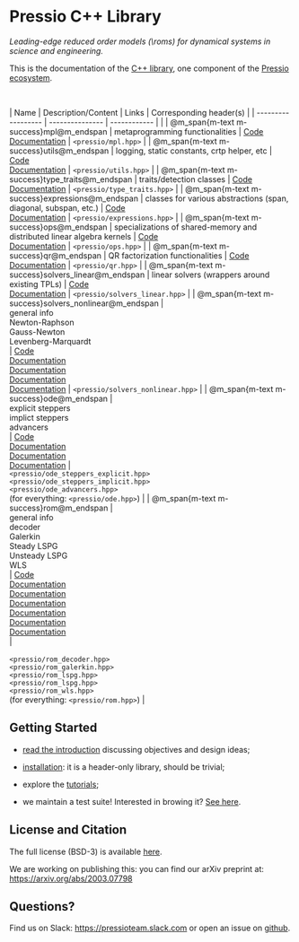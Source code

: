 # Pressio C++ Library

*Leading-edge reduced order models (\roms) for dynamical systems in science and engineering.*

This is the documentation of the [C++ library](https://github.com/Pressio/pressio), one component of the [Pressio ecosystem](https://pressio.github.io/).

<br/>

| Name                                                 | Description/Content                                                                        | Links                                                                                                                                                                                                                                                                                                                                                                       | Corresponding header(s)                                                                                                                                                            |
| ------------------                                   | ---------------                                                                            | ------------                                                                                                                                                                                                                                                                                                                                                                |                                                                                                                                                                                    |
| @m_span{m-text m-success}mpl@m_endspan               | metaprogramming functionalities                                                            | [Code](https://github.com/Pressio/pressio/tree/main/include/mpl) <br/> [Documentation](md_pages_components_mpl.html)                                                                                                                                                                                                                                                        | `<pressio/mpl.hpp>`                                                                                                                                                                |
| @m_span{m-text m-success}utils@m_endspan             | logging, static constants, crtp helper, etc                                                | [Code](https://github.com/Pressio/pressio/tree/main/include/utils)<br/>[Documentation](md_pages_components_utils.html)                                                                                                                                                                                                                                                      | `<pressio/utils.hpp>`                                                                                                                                                              |
| @m_span{m-text m-success}type_traits@m_endspan       | traits/detection classes                                                                   | [Code](https://github.com/Pressio/pressio/tree/main/include/type_traits)<br/>[Documentation](md_pages_components_type_traits.html)                                                                                                                                                                                                                                          | `<pressio/type_traits.hpp>`                                                                                                                                                        |
| @m_span{m-text m-success}expressions@m_endspan       | classes for various abstractions (span, diagonal, subspan, etc.)                           | [Code](https://github.com/Pressio/pressio/tree/main/include/expressions)<br/>[Documentation](md_pages_components_expressions.html)                                                                                                                                                                                                                                          | `<pressio/expressions.hpp>`                                                                                                                                                        |
| @m_span{m-text m-success}ops@m_endspan               | specializations of shared-memory and distributed linear algebra kernels                    | [Code](https://github.com/Pressio/pressio/tree/main/include/ops)<br/>[Documentation](md_pages_components_ops.html)                                                                                                                                                                                                                                                          | `<pressio/ops.hpp>`                                                                                                                                                                |
| @m_span{m-text m-success}qr@m_endspan                | QR factorization functionalities                                                           | [Code](https://github.com/Pressio/pressio/tree/main/include/qr)<br/>[Documentation](md_pages_components_qr.html)                                                                                                                                                                                                                                                            | `<pressio/qr.hpp>`                                                                                                                                                                 |
| @m_span{m-text m-success}solvers_linear@m_endspan    | linear solvers (wrappers around existing TPLs)                                             | [Code](https://github.com/Pressio/pressio/tree/main/include/solvers_linear)<br/>[Documentation](md_pages_components_linsolvers.html)                                                                                                                                                                                                                                        | `<pressio/solvers_linear.hpp>`                                                                                                                                                     |
| @m_span{m-text m-success}solvers_nonlinear@m_endspan | <br/> general info <br/> Newton-Raphson <br/> Gauss-Newton <br/> Levenberg-Marquardt <br/> | [Code](https://github.com/Pressio/pressio/tree/main/include/solvers_nonlinear) <br/> [Documentation](md_pages_components_nonlinsolvers_general.html) <br/> [Documentation](md_pages_components_nonlinsolvers_nr.html) <br/> [Documentation](md_pages_components_nonlinsolvers_gn.html) <br/> [Documentation](md_pages_components_nonlinsolvers_lm.html)                     | `<pressio/solvers_nonlinear.hpp>`                                                                                                                                                  |
| @m_span{m-text m-success}ode@m_endspan               | <br/> explicit steppers <br/>implict steppers <br/> advancers <br/>                        | [Code](https://github.com/Pressio/pressio/tree/main/include/ode) <br/> [Documentation](md_pages_components_ode_steppers_explicit.html)<br/> [Documentation](md_pages_components_ode_steppers_implicit.html) <br/>[Documentation](md_pages_components_ode_advance.html)                                                                                                      | <br/> `<pressio/ode_steppers_explicit.hpp>` <br/> `<pressio/ode_steppers_implicit.hpp>`<br/> `<pressio/ode_advancers.hpp>` <br/> (for everything: `<pressio/ode.hpp>`)              |
| @m_span{m-text m-success}rom@m_endspan               | <br/>general info <br/> decoder <br/> Galerkin<br/> Steady LSPG<br/> Unsteady LSPG<br/> WLS<br/>                     | [Code](https://github.com/Pressio/pressio/tree/main/include/rom) <br/>[Documentation](md_pages_components_rom_general.html) <br/>[Documentation](md_pages_components_rom_decoder.html) <br/> [Documentation](md_pages_components_rom_galerkin.html) <br/> [Documentation](md_pages_components_rom_lspg_steady.html) <br/> [Documentation](md_pages_components_rom_lspg_unsteady.html) <br/>  [Documentation](md_pages_components_rom_wls.html) <br/> | <br/> <br/> `<pressio/rom_decoder.hpp>` <br/> `<pressio/rom_galerkin.hpp>` <br/> `<pressio/rom_lspg.hpp>` <br/> `<pressio/rom_lspg.hpp>`<br/> `<pressio/rom_wls.hpp>` <br/> (for everything: `<pressio/rom.hpp>`) |

<!-- This structure benefits: -->
<!-- * Maintability: the components depend on one another through well-defined public interfaces, -->
<!-- and appropriate namespaces are used to properly scope the code. -->

<!-- * Selective usability: users can leverage invidual functionalities. -->
<!-- This allows finer-grained control on what you include and use. -->

## Getting Started

* [read the introduction](./md_pages_introduction.html) discussing objectives and design ideas;

* [installation](./md_pages_installation.html): it is a header-only library, should be trivial;

* explore the [tutorials](./md_pages_tutorials.html);

* we maintain a test suite! Interested in browing it? [See here](https://github.com/Pressio/pressio/tree/master/tests/rom/burgers1d).


<!-- ## What if your types are not natively supported in pressio? -->

<!-- Check if your types are supported by lookig at the -->
<!-- [dependencies](md_pages_getstarted_build_and_install.html): if they are -->
<!-- listed there, most likely you are good to go, and you don't need to provide extra information to pressio. -->

<!-- Not supported? You can file an [issue](https://github.com/Pressio/pressio/issues) -->
<!-- to request it and wait on it, or can proceed -->
<!-- as in [tutorialsB](./md_pages_tutorials_tutorial1udops.html). Or do both! -->


## License and Citation
The full license (BSD-3) is available [here](https://pressio.github.io/various/license/).

We are working on publishing this: you can find our arXiv preprint at: https://arxiv.org/abs/2003.07798

## Questions?
Find us on Slack: https://pressioteam.slack.com or
open an issue on [github](https://github.com/Pressio/pressio).


<!--
@m_class{m-note m-success}

Pressio is an open-source project aimed at enabling leading-edge projection-based
reduced order models (\proms) for dynamical systems in science and engineering.

## Motivation
Projection-based model reduction refers to a class of surrogate models
that reduce the number of degrees
of freedom in the full-order model (FOM) through a projection process.
This projection step applied to the governing equations often enables one
to make stronger performance guarantees
(e.g., of structure preservation, of accuracy via adaptivity) than other
surrogates like data-fits and perform more accurate *a posteriori*
error analysis (e.g., via *a posteriori* error bounds or error models).

Despite these benefits, the practical challenges of
implementing model-reduction techniques in large-scale codes often
precludes their adoption in practice; this occurs because standard implementations
require modifying low-level operations and solvers for each simulation code of interest.
This implementation strategy is not practical or sustainable
in many modern settings, because industrial simulation codes often evolve rapidly,
institutions may employ dozens of simulation codes for different analyses,
and commercial codes typically do not expose the required low-level
operators and solvers.


@m_class{m-note m-success}

Pressio aims to mitigate the implementation burden of projection-based model
reduction in large-scale applications without compromising performance.


## Main steps of pROMs
Projection-based model reduction can be broken into three main steps,
namely data collection, basis creation, and ROM deployment.

- data collection: \todo (all)

- compute basis: \todo (all)

- create/run the ROM: \todo (all)


@m_class{m-block m-warning}

@par
pressioproj currently contains capabilities to perform the last step.
\todo Say that we have plans for the other steps too.
Maybe at some point we will provide tools to run the samples,
but for now that is not a huge priority. we can develop something
later on to aid this step. For example interfacing with efficient
POD libraries, providing tools for specific mesh formats (exodus).
 -->

<!--
## The Pressio framework
\pressioproj is a computational *framework*, comprising a (growing) collection of repositories :

* [pressio](https://github.com/Pressio/pressio): &emsp;&ensp;&emsp;&emsp;&ensp;core C++ library based on generic programming;

<!-- to support applications with arbitrary data types; -->
<!-- [pressio4py](https://github.com/Pressio/pressio4py): &emsp;&emsp;&nbsp;&nbsp;Python bindings for the core Pressio C++ functionalities; -->
<!-- [pressio-builder](https://github.com/Pressio/pressio-builder): &nbsp;&nbsp;&nbsp;auxiliary bash scripts for building/testing; -->
<!-- [pressio-tutorials](https://github.com/Pressio/pressio-tutorials): &nbsp;tutorials explaining how to use `pressio` and its functionalities.

## Where to go from here
If you are new and want to learn more, start from the [userguide](./md_pages_get_started.html)
and see how to install and use pressio, or you can jump directly
to the [tutorials](./md_pages_tutorials.html)
and/or [examples](md_pages_examples.html) -->
